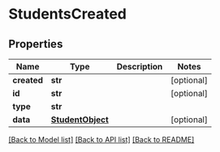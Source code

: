 # StudentsCreated

## Properties
Name | Type | Description | Notes
------------ | ------------- | ------------- | -------------
**created** | **str** |  | [optional] 
**id** | **str** |  | [optional] 
**type** | **str** |  | 
**data** | [**StudentObject**](StudentObject.md) |  | [optional] 

[[Back to Model list]](README.md#documentation-for-models) [[Back to API list]](README.md#documentation-for-api-endpoints) [[Back to README]](README.md)


